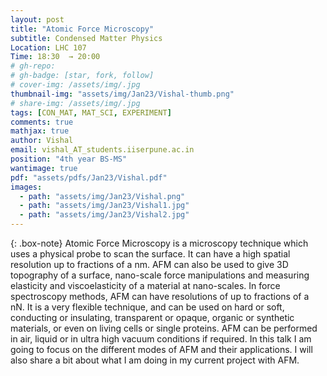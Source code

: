 ```yaml
---
layout: post
title: "Atomic Force Microscopy"
subtitle: Condensed Matter Physics 
Location: LHC 107
Time: 18:30  → 20:00
# gh-repo:
# gh-badge: [star, fork, follow]
# cover-img: /assets/img/.jpg
thumbnail-img: "assets/img/Jan23/Vishal-thumb.png"
# share-img: /assets/img/.jpg
tags: [CON_MAT, MAT_SCI, EXPERIMENT]
comments: true
mathjax: true
author: Vishal
email: vishal_AT_students.iiserpune.ac.in
position: "4th year BS-MS"
wantimage: true
pdf: "assets/pdfs/Jan23/Vishal.pdf"
images:
  - path: "assets/img/Jan23/Vishal.png"
  - path: "assets/img/Jan23/Vishal1.jpg"
  - path: "assets/img/Jan23/Vishal2.jpg"
---
```

{: .box-note}
Atomic Force Microscopy is a microscopy technique which uses a physical probe to scan the surface. It can have a high spatial resolution up to fractions of a nm. AFM can also be used to give 3D topography of a surface, nano-scale force manipulations and measuring elasticity and viscoelasticity of a material at nano-scales. In force spectroscopy methods, AFM can have resolutions of up to fractions of a nN. It is a very flexible technique, and can be used on hard or soft, conducting or insulating, transparent or opaque, organic or synthetic materials, or even on living cells or single proteins. AFM can be performed in air, liquid or in ultra high vacuum conditions if required. In this talk I am going to focus on the different modes of AFM and their applications. I will also share a bit about what I am doing in my current project with AFM.